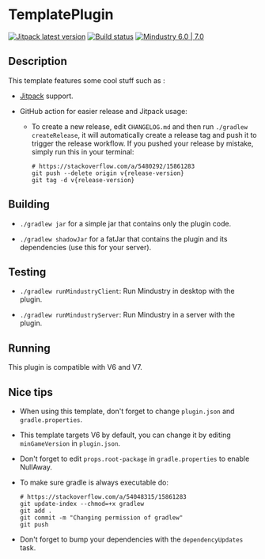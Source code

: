 # TemplatePlugin

[![Jitpack latest version](https://jitpack.io/v/fr.xpdustry/TemplatePlugin.svg)](https://jitpack.io/#fr.xpdustry/TemplatePlugin)
[![Build status](https://github.com/Xpdustry/TemplatePlugin/actions/workflows/build.yml/badge.svg?branch=master&event=push)](https://github.com/Xpdustry/TemplatePlugin/actions/workflows/build.yml)
[![Mindustry 6.0 | 7.0 ](https://img.shields.io/badge/Mindustry-6.0%20%7C%207.0-ffd37f)](https://github.com/Anuken/Mindustry/releases)

## Description

This template features some cool stuff such as :

- [Jitpack](https://jitpack.io/) support.

- GitHub action for easier release and Jitpack usage:

    - To create a new release, edit `CHANGELOG.md` and then run `./gradlew createRelease`, it will automatically create
      a release tag and push it to trigger the release workflow. If you pushed your release by mistake, simply run this
      in your terminal:

      ```batch
      # https://stackoverflow.com/a/5480292/15861283
      git push --delete origin v{release-version}
      git tag -d v{release-version}
      ```

## Building

- `./gradlew jar` for a simple jar that contains only the plugin code.

- `./gradlew shadowJar` for a fatJar that contains the plugin and its dependencies (use this for your server).

## Testing

- `./gradlew runMindustryClient`: Run Mindustry in desktop with the plugin.

- `./gradlew runMindustryServer`: Run Mindustry in a server with the plugin.

## Running

This plugin is compatible with V6 and V7.

## Nice tips

- When using this template, don't forget to change `plugin.json` and `gradle.properties`.

- This template targets V6 by default, you can change it by editing `minGameVersion` in `plugin.json`.

- Don't forget to edit `props.root-package` in `gradle.properties` to enable NullAway.

- To make sure gradle is always executable do:

    ```batch
    # https://stackoverflow.com/a/54048315/15861283
    git update-index --chmod=+x gradlew
    git add .
    git commit -m "Changing permission of gradlew"
    git push
    ```

- Don't forget to bump your dependencies with the `dependencyUpdates` task.
